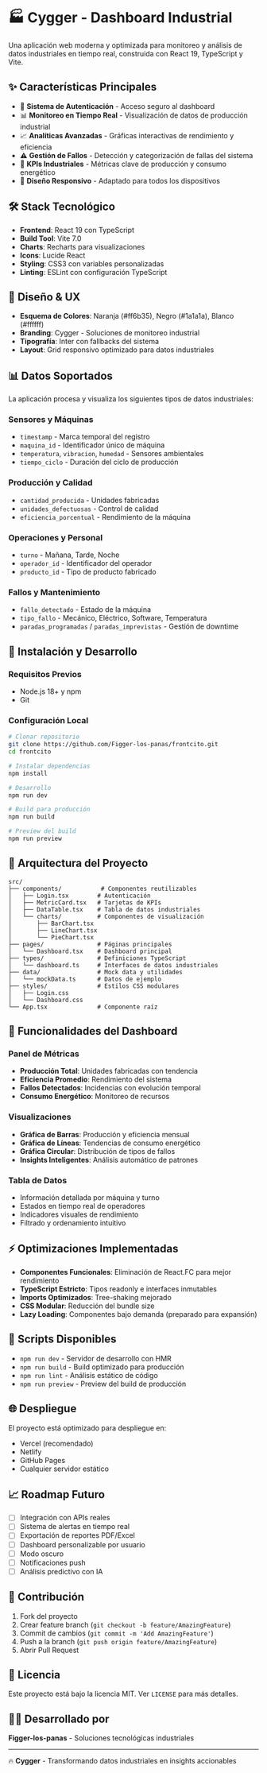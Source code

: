 # 🏭 Cygger - Dashboard Industrial

Una aplicación web moderna y optimizada para monitoreo y análisis de datos industriales en tiempo real, construida con React 19, TypeScript y Vite.

## ✨ Características Principales

- 🔐 **Sistema de Autenticación** - Acceso seguro al dashboard
- 📊 **Monitoreo en Tiempo Real** - Visualización de datos de producción industrial
- 📈 **Analíticas Avanzadas** - Gráficas interactivas de rendimiento y eficiencia
- ⚠️ **Gestión de Fallos** - Detección y categorización de fallas del sistema
- 🎯 **KPIs Industriales** - Métricas clave de producción y consumo energético
- 📱 **Diseño Responsivo** - Adaptado para todos los dispositivos

## 🛠️ Stack Tecnológico

- **Frontend**: React 19 con TypeScript
- **Build Tool**: Vite 7.0
- **Charts**: Recharts para visualizaciones
- **Icons**: Lucide React
- **Styling**: CSS3 con variables personalizadas
- **Linting**: ESLint con configuración TypeScript

## 🎨 Diseño & UX

- **Esquema de Colores**: Naranja (#ff6b35), Negro (#1a1a1a), Blanco (#ffffff)
- **Branding**: Cygger - Soluciones de monitoreo industrial
- **Tipografía**: Inter con fallbacks del sistema
- **Layout**: Grid responsivo optimizado para datos industriales

## 📊 Datos Soportados

La aplicación procesa y visualiza los siguientes tipos de datos industriales:

### Sensores y Máquinas
- `timestamp` - Marca temporal del registro
- `maquina_id` - Identificador único de máquina
- `temperatura`, `vibracion`, `humedad` - Sensores ambientales
- `tiempo_ciclo` - Duración del ciclo de producción

### Producción y Calidad
- `cantidad_producida` - Unidades fabricadas
- `unidades_defectuosas` - Control de calidad
- `eficiencia_porcentual` - Rendimiento de la máquina

### Operaciones y Personal
- `turno` - Mañana, Tarde, Noche
- `operador_id` - Identificador del operador
- `producto_id` - Tipo de producto fabricado

### Fallos y Mantenimiento
- `fallo_detectado` - Estado de la máquina
- `tipo_fallo` - Mecánico, Eléctrico, Software, Temperatura
- `paradas_programadas` / `paradas_imprevistas` - Gestión de downtime

## 🚀 Instalación y Desarrollo

### Requisitos Previos
- Node.js 18+ y npm
- Git

### Configuración Local
```bash
# Clonar repositorio
git clone https://github.com/Figger-los-panas/frontcito.git
cd frontcito

# Instalar dependencias
npm install

# Desarrollo
npm run dev

# Build para producción
npm run build

# Preview del build
npm run preview
```

## 📁 Arquitectura del Proyecto

```
src/
├── components/           # Componentes reutilizables
│   ├── Login.tsx        # Autenticación
│   ├── MetricCard.tsx   # Tarjetas de KPIs
│   ├── DataTable.tsx    # Tabla de datos industriales
│   └── charts/          # Componentes de visualización
│       ├── BarChart.tsx
│       ├── LineChart.tsx
│       └── PieChart.tsx
├── pages/               # Páginas principales
│   └── Dashboard.tsx    # Dashboard principal
├── types/               # Definiciones TypeScript
│   └── dashboard.ts     # Interfaces de datos industriales
├── data/                # Mock data y utilidades
│   └── mockData.ts      # Datos de ejemplo
├── styles/              # Estilos CSS modulares
│   ├── Login.css
│   └── Dashboard.css
└── App.tsx              # Componente raíz
```

## 🎯 Funcionalidades del Dashboard

### Panel de Métricas
- **Producción Total**: Unidades fabricadas con tendencia
- **Eficiencia Promedio**: Rendimiento del sistema
- **Fallos Detectados**: Incidencias con evolución temporal
- **Consumo Energético**: Monitoreo de recursos

### Visualizaciones
- **Gráfica de Barras**: Producción y eficiencia mensual
- **Gráfica de Líneas**: Tendencias de consumo energético
- **Gráfica Circular**: Distribución de tipos de fallos
- **Insights Inteligentes**: Análisis automático de patrones

### Tabla de Datos
- Información detallada por máquina y turno
- Estados en tiempo real de operadores
- Indicadores visuales de rendimiento
- Filtrado y ordenamiento intuitivo

## ⚡ Optimizaciones Implementadas

- **Componentes Funcionales**: Eliminación de React.FC para mejor rendimiento
- **TypeScript Estricto**: Tipos readonly e interfaces inmutables
- **Imports Optimizados**: Tree-shaking mejorado
- **CSS Modular**: Reducción del bundle size
- **Lazy Loading**: Componentes bajo demanda (preparado para expansión)

## 🔧 Scripts Disponibles

- `npm run dev` - Servidor de desarrollo con HMR
- `npm run build` - Build optimizado para producción
- `npm run lint` - Análisis estático de código
- `npm run preview` - Preview del build de producción

## 🌐 Despliegue

El proyecto está optimizado para despliegue en:
- Vercel (recomendado)
- Netlify
- GitHub Pages
- Cualquier servidor estático

## 📈 Roadmap Futuro

- [ ] Integración con APIs reales
- [ ] Sistema de alertas en tiempo real
- [ ] Exportación de reportes PDF/Excel
- [ ] Dashboard personalizable por usuario
- [ ] Modo oscuro
- [ ] Notificaciones push
- [ ] Análisis predictivo con IA

## 🤝 Contribución

1. Fork del proyecto
2. Crear feature branch (`git checkout -b feature/AmazingFeature`)
3. Commit de cambios (`git commit -m 'Add AmazingFeature'`)
4. Push a la branch (`git push origin feature/AmazingFeature`)
5. Abrir Pull Request

## 📄 Licencia

Este proyecto está bajo la licencia MIT. Ver `LICENSE` para más detalles.

## 👨‍💻 Desarrollado por

**Figger-los-panas** - Soluciones tecnológicas industriales

---

🔥 **Cygger** - Transformando datos industriales en insights accionables
